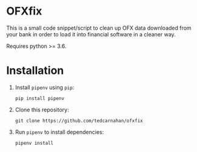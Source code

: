 # OFXfix

This is a small code snippet/script to clean up OFX data downloaded from your bank in order to load it into financial software in a cleaner way.

Requires python >= 3.6.

# Installation

 1. Install `pipenv` using `pip`:

    `pip install pipenv`

 2. Clone this repository:

    `git clone https://github.com/tedcarnahan/ofxfix`

 3. Run `pipenv` to install dependencies:

    ```
    pipenv install
    ```

